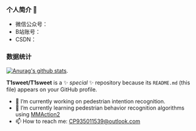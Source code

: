 ### 个人简介 👋
- 微信公众号：
- B站账号：
- CSDN：
### 数据统计
[![Anurag's github stats](https://github-readme-stats.vercel.app/api?username=T1sweet)](https://github.com/pythonsir/github-readme-stats).


**T1sweet/T1sweet** is a ✨ _special_ ✨ repository because its `README.md` (this file) appears on your GitHub profile.
- 🔭 I’m currently working on pedestrian intention recognition.
- 🌱 I’m currently learning pedestrian behavior recognition algorithms using [MMAction2](https://github.com/open-mmlab/mmaction2)
- 📫 How to reach me: CP935011539@outlook.com


<!--
**T1sweet/T1sweet** is a ✨ _special_ ✨ repository because its `README.md` (this file) appears on your GitHub profile.

Here are some ideas to get you started:

- 🔭 I’m currently working on pedestrian intention recognition.
- 🌱 I’m currently learning pedestrian behavior recognition algorithms using MMAction
- 👯 I’m looking to collaborate on ...
- 🤔 I’m looking for help with ...
- 💬 Ask me about ...
- 📫 How to reach me: ...
- 😄 Pronouns: ...
- ⚡ Fun fact: ...
-->
